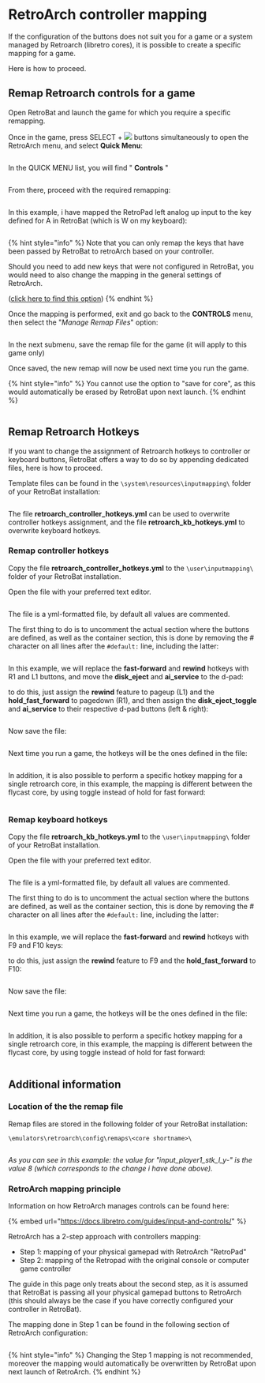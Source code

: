 # RetroArch controller mapping

If the configuration of the buttons does not suit you for a game or a system managed by Retroarch (libretro cores), it is possible to create a specific mapping for a game.

Here is how to proceed.

## Remap Retroarch controls for a game

Open RetroBat and launch the game for which you require a specific remapping.

Once in the game, press SELECT + ![](<../../.gitbook/assets/image (30).png>) buttons simultaneously to open the RetroArch menu, and select **Quick Menu**:

<div align="left"><figure><img src="https://i.imgur.com/HiJ66mI.png" alt=""><figcaption></figcaption></figure></div>

In the QUICK MENU list, you will find " **Controls** "

<div align="left"><figure><img src="https://i.imgur.com/8jpwjmZ.png" alt=""><figcaption></figcaption></figure></div>

From there, proceed with the required remapping:

<div align="left"><figure><img src="https://i.imgur.com/k78mZCY.png" alt=""><figcaption></figcaption></figure></div>

In this example, i have mapped the RetroPad left analog up input to the key defined for A in RetroBat (which is W on my keyboard):

<div align="left"><figure><img src="https://i.imgur.com/yTnHq8K.png" alt=""><figcaption></figcaption></figure></div>

{% hint style="info" %}
Note that you can only remap the keys that have been passed by RetroBat to retroArch based on your controller.

Should you need to add new keys that were not configured in RetroBat, you would need to also change the mapping in the general settings of RetroArch.

([click here to find this option](retroarch-controller-mapping.md#retroarch-mapping-principle))
{% endhint %}

Once the mapping is performed, exit and go back to the **CONTROLS** menu, then select the "_Manage Remap Files_" option:

<div align="left"><figure><img src="https://i.imgur.com/g5xiFro.png" alt=""><figcaption></figcaption></figure></div>

In the next submenu, save the remap file for the game (it will apply to this game only)

Once saved, the new remap will now be used next time you run the game.

{% hint style="info" %}
You cannot use the option to "save for core", as this would automatically be erased by RetroBat upon next launch.
{% endhint %}

<div align="left"><figure><img src="https://i.imgur.com/4WyqBdQ.png" alt=""><figcaption></figcaption></figure></div>

## Remap Retroarch Hotkeys

If you want to change the assignment of Retroarch hotkeys to controller or keyboard buttons, RetroBat offers a way to do so by appending dedicated files, here is how to proceed.

Template files can be found in the `\system\resources\inputmapping\` folder of your RetroBat installation:

<div align="left"><figure><img src="https://i.imgur.com/7arWxJQ.png" alt=""><figcaption></figcaption></figure></div>

The file **retroarch\_controller\_hotkeys.yml** can be used to overwrite controller hotkeys assignment, and the file **retroarch\_kb\_hotkeys.yml** to overwrite keyboard hotkeys.

### Remap controller hotkeys

Copy the file **retroarch\_controller\_hotkeys.yml** to the `\user\inputmapping\` folder of your RetroBat installation.

Open the file with your preferred text editor.

<div align="left"><figure><img src="https://i.imgur.com/56fMWG9.png" alt=""><figcaption></figcaption></figure></div>

The file is a yml-formatted file, by default all values are commented.

The first thing to do is to uncomment the actual section where the buttons are defined, as well as the container section, this is done by removing the # character on all lines after the `#default:` line, including the latter:

<div align="left"><figure><img src="https://i.imgur.com/sKvwNrH.png" alt=""><figcaption></figcaption></figure></div>

In this example, we will replace the **fast-forward** and **rewind** hotkeys with R1 and L1 buttons, and move the **disk\_eject** and **ai\_service** to the d-pad:

to do this, just assign the **rewind** feature to pageup (L1) and the **hold\_fast\_forward** to pagedown (R1), and then assign the **disk\_eject\_toggle** and **ai\_service** to their respective d-pad buttons (left & right):

<div align="left"><figure><img src="https://i.imgur.com/2ChUyvp.png" alt=""><figcaption></figcaption></figure></div>

Now save the file:

<div align="left"><figure><img src="https://i.imgur.com/FuOpezx.png" alt=""><figcaption></figcaption></figure></div>

Next time you run a game, the hotkeys will be the ones defined in the file:

<div align="left"><figure><img src="https://i.imgur.com/QngnHVJ.png" alt=""><figcaption></figcaption></figure></div>

In addition, it is also possible to perform a specific hotkey mapping for a single retroarch core, in this example, the mapping is different between the flycast core, by using toggle instead of hold for fast forward:

<div align="left"><figure><img src="https://i.imgur.com/74WCTF9.png" alt=""><figcaption></figcaption></figure></div>

### Remap keyboard hotkeys

Copy the file **retroarch\_kb\_hotkeys.yml** to the `\user\inputmapping\` folder of your RetroBat installation.

Open the file with your preferred text editor.

<div align="left"><figure><img src="https://i.imgur.com/3PElZkI.png" alt=""><figcaption></figcaption></figure></div>

The file is a yml-formatted file, by default all values are commented.

The first thing to do is to uncomment the actual section where the buttons are defined, as well as the container section, this is done by removing the # character on all lines after the `#default:` line, including the latter:

<div align="left"><figure><img src="https://i.imgur.com/Iw4cFSw.png" alt=""><figcaption></figcaption></figure></div>

In this example, we will replace the **fast-forward** and **rewind** hotkeys with F9 and F10 keys:

to do this, just assign the **rewind** feature to F9 and the **hold\_fast\_forward** to F10:

<div align="left"><figure><img src="https://i.imgur.com/TEFpuRj.png" alt=""><figcaption></figcaption></figure></div>

Now save the file:

<div align="left"><figure><img src="https://i.imgur.com/jpb23KY.png" alt=""><figcaption></figcaption></figure></div>

Next time you run a game, the hotkeys will be the ones defined in the file:

<div align="left"><figure><img src="https://i.imgur.com/pqvfj3r.png" alt=""><figcaption></figcaption></figure></div>

In addition, it is also possible to perform a specific hotkey mapping for a single retroarch core, in this example, the mapping is different between the flycast core, by using toggle instead of hold for fast forward:

<div align="left"><figure><img src="https://i.imgur.com/7MvE8bh.png" alt=""><figcaption></figcaption></figure></div>

## Additional information

### Location of the the remap file

Remap files are stored in the following folder of your RetroBat installation:

`\emulators\retroarch\config\remaps\<core shortname>\`

<div align="left"><figure><img src="https://i.imgur.com/ljP0sMO.png" alt=""><figcaption></figcaption></figure></div>

_As you can see in this example: the value for "input\_player1\_stk\_l\_y-" is the value 8 (which corresponds to the change i have done above)._

### RetroArch mapping principle

Information on how RetroArch manages controls can be found here:

{% embed url="https://docs.libretro.com/guides/input-and-controls/" %}

RetroArch has a 2-step approach with controllers mapping:

* Step 1: mapping of your physical gamepad with RetroArch "RetroPad"
* Step 2: mapping of the Retropad with the original console or computer game controller

The guide in this page only treats about the second step, as it is assumed that RetroBat is passing all your physical gamepad buttons to RetroArch (this should always be the case if you have correctly configured your controller in RetroBat).



The mapping done in Step 1 can be found in the following section of RetroArch configuration:

<div align="left"><figure><img src="https://i.imgur.com/rdZbOuz.png" alt=""><figcaption></figcaption></figure></div>

{% hint style="info" %}
Changing the Step 1 mapping is not recommended, moreover the mapping would automatically be overwritten by RetroBat upon next launch of RetroArch.
{% endhint %}

